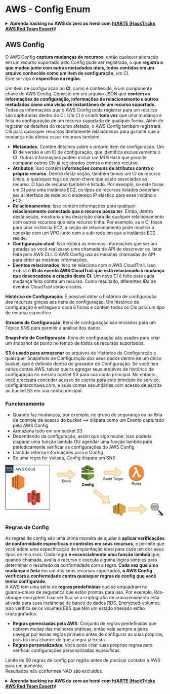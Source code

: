 # AWS - Config Enum

<details>

<summary><strong>Aprenda hacking no AWS do zero ao herói com</strong> <a href="https://training.hacktricks.xyz/courses/arte"><strong>htARTE (HackTricks AWS Red Team Expert)</strong></a><strong>!</strong></summary>

Outras formas de apoiar o HackTricks:

* Se você quer ver sua **empresa anunciada no HackTricks** ou **baixar o HackTricks em PDF**, confira os [**PLANOS DE ASSINATURA**](https://github.com/sponsors/carlospolop)!
* Adquira o [**material oficial PEASS & HackTricks**](https://peass.creator-spring.com)
* Descubra [**A Família PEASS**](https://opensea.io/collection/the-peass-family), nossa coleção de [**NFTs**](https://opensea.io/collection/the-peass-family) exclusivos
* **Junte-se ao grupo** 💬 [**Discord**](https://discord.gg/hRep4RUj7f) ou ao [**grupo do telegram**](https://t.me/peass) ou **siga-me** no **Twitter** 🐦 [**@carlospolopm**](https://twitter.com/carlospolopm)**.**
* **Compartilhe suas técnicas de hacking enviando PRs para os repositórios do GitHub** [**HackTricks**](https://github.com/carlospolop/hacktricks) e [**HackTricks Cloud**](https://github.com/carlospolop/hacktricks-cloud).

</details>

## AWS Config

O AWS Config **captura mudanças de recursos**, então qualquer alteração em um recurso suportado pelo Config pode ser registrada, o que **registra o que mudou junto com outras metadados úteis, todos contidos em um arquivo conhecido como um item de configuração**, um CI.\
Este serviço é **específico da região**.

Um item de configuração ou **CI**, como é conhecido, é um componente chave do AWS Config. Consiste em um arquivo JSON que **contém as informações de configuração, informações de relacionamento e outros metadados como uma visão de instantâneo de um recurso suportado**. Todas as informações que o AWS Config pode registrar para um recurso são capturadas dentro do CI. Um CI é criado **toda vez** que uma mudança é feita na configuração de um recurso suportado de qualquer forma. Além de registrar os detalhes do recurso afetado, o AWS Config também registrará CIs para quaisquer recursos diretamente relacionados para garantir que a mudança não afetou esses recursos também.

* **Metadados**: Contém detalhes sobre o próprio item de configuração. Um ID de versão e um ID de configuração, que identifica exclusivamente o CI. Outras informações podem incluir um MD5Hash que permite comparar outros CIs já registrados contra o mesmo recurso.
* **Atributos**: Isso contém **informações comuns de atributos contra o próprio recurso**. Dentro desta seção, também temos um ID de recurso único, e quaisquer tags de valor-chave que estão associadas ao recurso. O tipo de recurso também é listado. Por exemplo, se este fosse um CI para uma instância EC2, os tipos de recursos listados poderiam ser a interface de rede ou o endereço IP elástico para essa instância EC2.
* **Relacionamentos**: Isso contém informações para qualquer **relacionamento conectado que o recurso possa ter**. Então, dentro desta seção, mostraria uma descrição clara de qualquer relacionamento com outros recursos que este recurso tinha. Por exemplo, se o CI fosse para uma instância EC2, a seção de relacionamento pode mostrar a conexão com um VPC junto com a sub-rede em que a instância EC2 reside.
* **Configuração atual**: Isso exibirá as mesmas informações que seriam geradas se você realizasse uma chamada de API de descrever ou listar feita pelo AWS CLI. O AWS Config usa as mesmas chamadas de API para obter as mesmas informações.
* **Eventos relacionados**: Isso se relaciona com o AWS CloudTrail. Isso exibirá o **ID do evento AWS CloudTrail que está relacionado à mudança que desencadeou a criação deste CI**. Um novo CI é feito para cada mudança feita contra um recurso. Como resultado, diferentes IDs de eventos CloudTrail serão criados.

**Histórico de Configuração**: É possível obter o histórico de configuração dos recursos graças aos itens de configuração. Um histórico de configuração é entregue a cada 6 horas e contém todos os CIs para um tipo de recurso específico.

**Streams de Configuração**: Itens de configuração são enviados para um Tópico SNS para permitir a análise dos dados.

**Snapshots de Configuração**: Itens de configuração são usados para criar um snapshot de ponto no tempo de todos os recursos suportados.

**S3 é usado para armazenar** os arquivos de Histórico de Configuração e quaisquer Snapshots de Configuração dos seus dados dentro de um único bucket, que é definido dentro do gravador de Configuração. Se você tem várias contas AWS, talvez queira agregar seus arquivos de histórico de configuração no mesmo bucket S3 para sua conta principal. No entanto, você precisará conceder acesso de escrita para este princípio de serviço, config.amazonaws.com, e suas contas secundárias com acesso de escrita ao bucket S3 em sua conta principal.

### Funcionamento

* Quando faz mudanças, por exemplo, no grupo de segurança ou na lista de controle de acesso do bucket —> dispara como um Evento capturado pelo AWS Config
* Armazena tudo em um bucket S3
* Dependendo da configuração, assim que algo mudar, isso poderia disparar uma função lambda OU agendar uma função lambda para periodicamente verificar as configurações do AWS Config
* Lambda retorna informações para o Config
* Se uma regra for violada, Config dispara um SNS

![](<../../../../.gitbook/assets/image (46).png>)

### Regras de Config

As regras de config são uma ótima maneira de ajudar a **aplicar verificações de conformidade específicas** **e controles em seus recursos**, e permite que você adote uma especificação de implantação ideal para cada um dos seus tipos de recursos. Cada regra **é essencialmente uma função lambda** que, quando chamada, avalia o recurso e executa alguma lógica simples para determinar o resultado da conformidade com a regra. **Cada vez que uma mudança é feita** em um dos seus recursos suportados, **o AWS Config verificará a conformidade contra quaisquer regras de config que você tenha configurado**.\
A AWS tem uma série de **regras predefinidas** que se enquadram no guarda-chuva de segurança que estão prontas para uso. Por exemplo, Rds-storage-encrypted. Isso verifica se a criptografia de armazenamento está ativada para suas instâncias de banco de dados RDS. Encrypted-volumes. Isso verifica se os volumes EBS que têm um estado anexado estão criptografados.

* **Regras gerenciadas pela AWS**: Conjunto de regras predefinidas que cobrem muitas das melhores práticas, então vale sempre a pena navegar por essas regras primeiro antes de configurar as suas próprias, pois há uma chance de que a regra já exista.
* **Regras personalizadas**: Você pode criar suas próprias regras para verificar configurações personalizadas específicas.

Limite de 50 regras de config por região antes de precisar contatar a AWS para um aumento.\
Resultados não conformes NÃO são excluídos.

<details>

<summary><strong>Aprenda hacking no AWS do zero ao herói com</strong> <a href="https://training.hacktricks.xyz/courses/arte"><strong>htARTE (HackTricks AWS Red Team Expert)</strong></a><strong>!</strong></summary>

Outras formas de apoiar o HackTricks:

* Se você quer ver sua **empresa anunciada no HackTricks** ou **baixar o HackTricks em PDF**, confira os [**PLANOS DE ASSINATURA**](https://github.com/sponsors/carlospolop)!
* Adquira o [**material oficial PEASS & HackTricks**](https://peass.creator-spring.com)
* Descubra [**A Família PEASS**](https://opensea.io/collection/the-peass-family), nossa coleção de [**NFTs**](https://opensea.io/collection/the-peass-family) exclusivos
* **Junte-se ao grupo** 💬 [**Discord**](https://discord.gg/hRep4RUj7f) ou ao [**grupo do telegram**](https://t.me/peass) ou **siga-me** no **Twitter** 🐦 [**@carlospolopm**](https://twitter.com/carlospolopm)**.**
* **Compartilhe suas técnicas de hacking enviando PRs para os repositórios do GitHub** [**HackTricks**](https://github.com/carlospolop/hacktricks) e [**HackTricks Cloud**](https://github.com/carlospolop/hacktricks-cloud).

</details>

